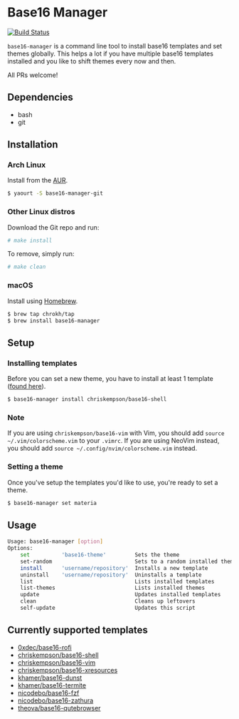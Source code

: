# Base16 Manager

[![Build Status](https://travis-ci.org/AuditeMarlow/base16-manager.svg?branch=master)](https://travis-ci.org/AuditeMarlow/base16-manager)

`base16-manager` is a command line tool to install base16 templates and set themes globally. This helps a lot if you have multiple base16 templates installed and you like to shift themes every now and then.

All PRs welcome!

## Dependencies
* bash
* git

## Installation
### Arch Linux
Install from the [AUR](https://aur.archlinux.org/packages/base16-manager-git).
```sh
$ yaourt -S base16-manager-git
```

### Other Linux distros
Download the Git repo and run:
```sh
# make install
```

To remove, simply run:
```sh
# make clean
```

### macOS
Install using [Homebrew](https://brew.sh/).
```sh
$ brew tap chrokh/tap
$ brew install base16-manager
```


## Setup
### Installing templates
Before you can set a new theme, you have to install at least 1 template ([found here](https://github.com/chriskempson/base16)).
```sh
$ base16-manager install chriskempson/base16-shell
```

### Note
If you are using `chriskempson/base16-vim` with Vim, you should add
`source ~/.vim/colorscheme.vim` to your `.vimrc`. If you are using NeoVim
instead, you should add `source ~/.config/nvim/colorscheme.vim` instead.

### Setting a theme
Once you've setup the templates you'd like to use, you're ready to set a theme.
```sh
$ base16-manager set materia
```

## Usage
```sh
Usage: base16-manager [option]
Options:
    set          'base16-theme'         Sets the theme
    set-random                          Sets to a random installed theme
    install      'username/repository'  Installs a new template
    uninstall    'username/repository'  Uninstalls a template
    list                                Lists installed templates
    list-themes                         Lists installed themes
    update                              Updates installed templates
    clean                               Cleans up leftovers
    self-update                         Updates this script
```

## Currently supported templates
* [0xdec/base16-rofi](https://github.com/0xdec/base16-rofi)
* [chriskempson/base16-shell](https://github.com/chriskempson/base16-shell)
* [chriskempson/base16-vim](https://github.com/chriskempson/base16-vim)
* [chriskempson/base16-xresources](https://github.com/chriskempson/base16-xresources)
* [khamer/base16-dunst](https://github.com/khamer/base16-dunst)
* [khamer/base16-termite](https://github.com/khamer/base16-termite)
* [nicodebo/base16-fzf](https://github.com/nicodebo/base16-fzf)
* [nicodebo/base16-zathura](https://github.com/nicodebo/base16-zathura)
* [theova/base16-qutebrowser](https://github.com/theova/base16-qutebrowser)
